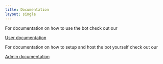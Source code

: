 ```yaml
---
title: Documentation
layout: single
---
```


For documentation on how to use the bot check out our

<a class="button-big" href="./user">User documentation</a>

For documentation on how to setup and host the bot yourself check out our

<a class="button-big" href="./admin">Admin documentation</a>
